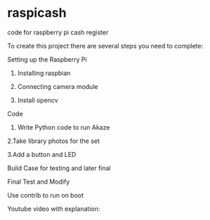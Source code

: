 # raspicash
code for raspberry pi cash register


To create this project there are several steps you need to complete:

Setting up the Raspberry Pi

1. Installing raspbian
  
2. Connecting camera module

3. Install opencv

   

Code

1. Write Python code to run Akaze
   
2.Take library photos for the set

3.Add a button and LED





Build Case for testing and later final


Final Test and Modify


Use contrib to run on boot


Youtube video with explanation: 

